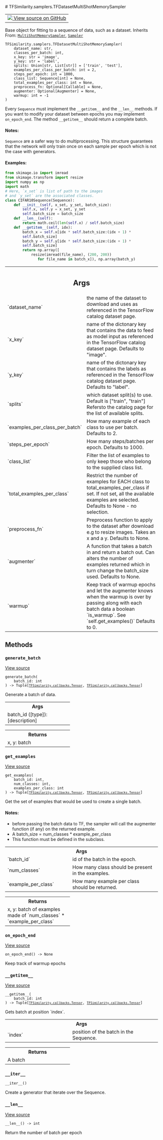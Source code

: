 
<div itemscope itemtype="http://developers.google.com/ReferenceObject">
<meta itemprop="name" content="TFSimilarity.samplers.TFDatasetMultiShotMemorySampler" />
<meta itemprop="path" content="Stable" />
<meta itemprop="property" content="__getitem__"/>
<meta itemprop="property" content="__init__"/>
<meta itemprop="property" content="__iter__"/>
<meta itemprop="property" content="__len__"/>
<meta itemprop="property" content="generate_batch"/>
<meta itemprop="property" content="get_examples"/>
<meta itemprop="property" content="on_epoch_end"/>
</div>
# TFSimilarity.samplers.TFDatasetMultiShotMemorySampler
<!-- Insert buttons and diff -->
<table class="tfo-notebook-buttons tfo-api nocontent" align="left">
<td>
  <a target="_blank" href="https://github.com/tensorflow/similarity/blob/main/tensorflow_similarity/samplers/tfdataset_samplers.py#L10-L137">
    <img src="https://www.tensorflow.org/images/GitHub-Mark-32px.png" />
    View source on GitHub
  </a>
</td>
</table>

Base object for fitting to a sequence of data, such as a dataset.
Inherits From: [`MultiShotMemorySampler`](../../TFSimilarity/samplers/MultiShotMemorySampler.md), [`Sampler`](../../TFSimilarity/metrics/Sampler.md)
<pre class="devsite-click-to-copy prettyprint lang-py tfo-signature-link">
<code>TFSimilarity.samplers.TFDatasetMultiShotMemorySampler(
    dataset_name: str,
    classes_per_batch: int,
    x_key: str = &#x27;image&#x27;,
    y_key: str = &#x27;label&#x27;,
    splits: Union[str, List[str]] = [&#x27;train&#x27;, &#x27;test&#x27;],
    examples_per_class_per_batch: int = 2,
    steps_per_epoch: int = 1000,
    class_list: Sequence[int] = None,
    total_examples_per_class: int = None,
    preprocess_fn: Optional[Callable] = None,
    augmenter: Optional[Augmenter] = None,
    warmup: int = -1
)
</code></pre>

<!-- Placeholder for "Used in" -->
Every `Sequence` must implement the `__getitem__` and the `__len__` methods.
If you want to modify your dataset between epochs you may implement
`on_epoch_end`.
The method `__getitem__` should return a complete batch.
#### Notes:

`Sequence` are a safer way to do multiprocessing. This structure guarantees
that the network will only train once
 on each sample per epoch which is not the case with generators.
#### Examples:

```python
from skimage.io import imread
from skimage.transform import resize
import numpy as np
import math
# Here, `x_set` is list of path to the images
# and `y_set` are the associated classes.
class CIFAR10Sequence(Sequence):
    def __init__(self, x_set, y_set, batch_size):
        self.x, self.y = x_set, y_set
        self.batch_size = batch_size
    def __len__(self):
        return math.ceil(len(self.x) / self.batch_size)
    def __getitem__(self, idx):
        batch_x = self.x[idx * self.batch_size:(idx + 1) *
        self.batch_size]
        batch_y = self.y[idx * self.batch_size:(idx + 1) *
        self.batch_size]
        return np.array([
            resize(imread(file_name), (200, 200))
               for file_name in batch_x]), np.array(batch_y)
```
<!-- Tabular view -->
 <table class="responsive fixed orange">
<colgroup><col width="214px"><col></colgroup>
<tr><th colspan="2"><h2 class="add-link">Args</h2></th></tr>
<tr>
<td>
`dataset_name`
</td>
<td>
the name of the dataset to download and uses as
referenced in the TensorFlow catalog dataset page.
</td>
</tr><tr>
<td>
`x_key`
</td>
<td>
name of the dictonary key that contains the data to feed as
model input as referenced in the TensorFlow catalog dataset page.
Defaults to "image".
</td>
</tr><tr>
<td>
`y_key`
</td>
<td>
name of the dictonary key that contains the labels as
referenced in the TensorFlow catalog dataset page.
Defaults to "label".
</td>
</tr><tr>
<td>
`splits`
</td>
<td>
which dataset split(s) to use. Default
is ["train", "train"] Refersto the catalog page for
the list of available splits.
</td>
</tr><tr>
<td>
`examples_per_class_per_batch`
</td>
<td>
How many example of each class to
use per batch. Defaults to 2.
</td>
</tr><tr>
<td>
`steps_per_epoch`
</td>
<td>
How many steps/batches per epoch.
Defaults to 1000.
</td>
</tr><tr>
<td>
`class_list`
</td>
<td>
Filter the list of examples to only keep those who
belong to the supplied class list.
</td>
</tr><tr>
<td>
`total_examples_per_class`
</td>
<td>
Restrict the number of examples for EACH
class to total_examples_per_class if set. If not set, all the
available examples are selected. Defaults to None - no selection.
</td>
</tr><tr>
<td>
`preprocess_fn`
</td>
<td>
Preprocess function to apply to the dataset after
download e.g to resize images. Takes an x and a y.
Defaults to None.
</td>
</tr><tr>
<td>
`augmenter`
</td>
<td>
A function that takes a batch in and return a batch out.
Can alters the number of examples returned which in turn change the
batch_size used. Defaults to None.
</td>
</tr><tr>
<td>
`warmup`
</td>
<td>
Keep track of warmup epochs and let the augmenter knows
when the warmup is over by passing along with each batch data a
boolean `is_warmup`. See `self.get_examples()` Defaults to 0.
</td>
</tr>
</table>

## Methods
<h3 id="generate_batch"><code>generate_batch</code></h3>
<a target="_blank" href="https://github.com/tensorflow/similarity/blob/main/tensorflow_similarity/samplers/samplers.py#L122-L144">View source</a>
<pre class="devsite-click-to-copy prettyprint lang-py tfo-signature-link">
<code>generate_batch(
    batch_id: int
) -> Tuple[<a href="../../TFSimilarity/callbacks/Tensor.md"><code>TFSimilarity.callbacks.Tensor</code></a>, <a href="../../TFSimilarity/callbacks/Tensor.md"><code>TFSimilarity.callbacks.Tensor</code></a>]
</code></pre>
Generate a batch of data.

<!-- Tabular view -->
 <table class="responsive fixed orange">
<colgroup><col width="214px"><col></colgroup>
<tr><th colspan="2">Args</th></tr>
<tr class="alt">
<td colspan="2">
batch_id ([type]): [description]
</td>
</tr>
</table>

<!-- Tabular view -->
 <table class="responsive fixed orange">
<colgroup><col width="214px"><col></colgroup>
<tr><th colspan="2">Returns</th></tr>
<tr class="alt">
<td colspan="2">
x, y: batch
</td>
</tr>
</table>

<h3 id="get_examples"><code>get_examples</code></h3>
<a target="_blank" href="https://github.com/tensorflow/similarity/blob/main/tensorflow_similarity/samplers/memory_samplers.py#L116-L132">View source</a>
<pre class="devsite-click-to-copy prettyprint lang-py tfo-signature-link">
<code>get_examples(
    batch_id: int,
    num_classes: int,
    examples_per_class: int
) -> Tuple[<a href="../../TFSimilarity/callbacks/Tensor.md"><code>TFSimilarity.callbacks.Tensor</code></a>, <a href="../../TFSimilarity/callbacks/Tensor.md"><code>TFSimilarity.callbacks.Tensor</code></a>]
</code></pre>
Get the set of examples that would be used to create a single batch.

#### Notes:
- before passing the batch data to TF, the sampler will call the
  augmenter function (if any) on the returned example.
- A batch_size = num_classes * example_per_class
- This function must be defined in the subclass.

<!-- Tabular view -->
 <table class="responsive fixed orange">
<colgroup><col width="214px"><col></colgroup>
<tr><th colspan="2">Args</th></tr>
<tr>
<td>
`batch_id`
</td>
<td>
id of the batch in the epoch.
</td>
</tr><tr>
<td>
`num_classes`
</td>
<td>
How many class should be present in the examples.
</td>
</tr><tr>
<td>
`example_per_class`
</td>
<td>
How many example per class should be returned.
</td>
</tr>
</table>

<!-- Tabular view -->
 <table class="responsive fixed orange">
<colgroup><col width="214px"><col></colgroup>
<tr><th colspan="2">Returns</th></tr>
<tr class="alt">
<td colspan="2">
x, y: batch of examples made of `num_classes` * `example_per_class`
</td>
</tr>
</table>

<h3 id="on_epoch_end"><code>on_epoch_end</code></h3>
<a target="_blank" href="https://github.com/tensorflow/similarity/blob/main/tensorflow_similarity/samplers/samplers.py#L107-L117">View source</a>
<pre class="devsite-click-to-copy prettyprint lang-py tfo-signature-link">
<code>on_epoch_end() -> None
</code></pre>
Keep track of warmup epochs

<h3 id="__getitem__"><code>__getitem__</code></h3>
<a target="_blank" href="https://github.com/tensorflow/similarity/blob/main/tensorflow_similarity/samplers/samplers.py#L119-L120">View source</a>
<pre class="devsite-click-to-copy prettyprint lang-py tfo-signature-link">
<code>__getitem__(
    batch_id: int
) -> Tuple[<a href="../../TFSimilarity/callbacks/Tensor.md"><code>TFSimilarity.callbacks.Tensor</code></a>, <a href="../../TFSimilarity/callbacks/Tensor.md"><code>TFSimilarity.callbacks.Tensor</code></a>]
</code></pre>
Gets batch at position `index`.

<!-- Tabular view -->
 <table class="responsive fixed orange">
<colgroup><col width="214px"><col></colgroup>
<tr><th colspan="2">Args</th></tr>
<tr>
<td>
`index`
</td>
<td>
position of the batch in the Sequence.
</td>
</tr>
</table>

<!-- Tabular view -->
 <table class="responsive fixed orange">
<colgroup><col width="214px"><col></colgroup>
<tr><th colspan="2">Returns</th></tr>
<tr class="alt">
<td colspan="2">
A batch
</td>
</tr>
</table>

<h3 id="__iter__"><code>__iter__</code></h3>
<pre class="devsite-click-to-copy prettyprint lang-py tfo-signature-link">
<code>__iter__()
</code></pre>
Create a generator that iterate over the Sequence.

<h3 id="__len__"><code>__len__</code></h3>
<a target="_blank" href="https://github.com/tensorflow/similarity/blob/main/tensorflow_similarity/samplers/samplers.py#L103-L105">View source</a>
<pre class="devsite-click-to-copy prettyprint lang-py tfo-signature-link">
<code>__len__() -> int
</code></pre>
Return the number of batch per epoch


